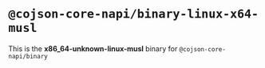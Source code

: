 # `@cojson-core-napi/binary-linux-x64-musl`

This is the **x86_64-unknown-linux-musl** binary for `@cojson-core-napi/binary`
